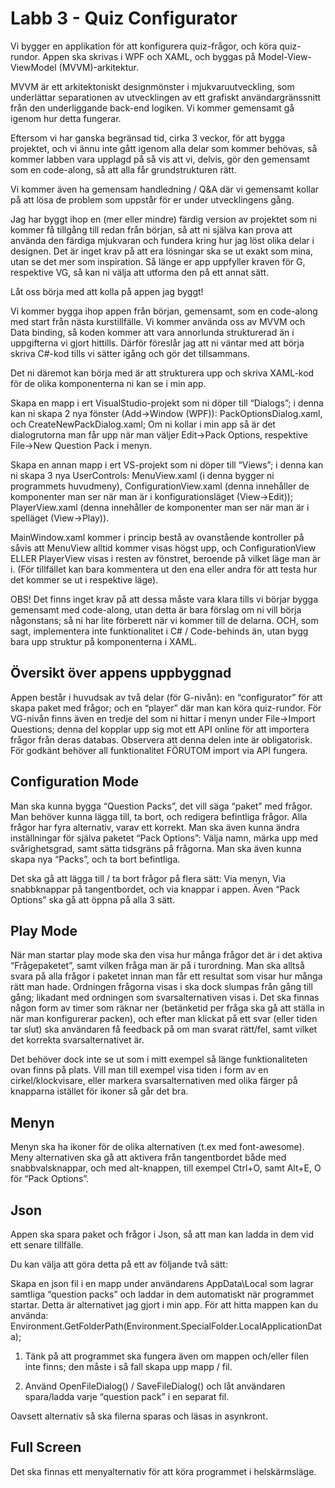 # Labb 3 - Quiz Configurator

Vi bygger en applikation för att konfigurera quiz-frågor, och köra quiz-rundor. Appen ska skrivas i WPF och XAML, och byggas på Model-View-ViewModel (MVVM)-arkitektur.

MVVM är ett arkitektoniskt designmönster i mjukvaruutveckling, som underlättar separationen av utvecklingen av ett grafiskt användargränssnitt från den underliggande back-end logiken. Vi kommer gemensamt gå igenom hur detta fungerar.

Eftersom vi har ganska begränsad tid, cirka 3 veckor, för att bygga projektet, och vi ännu inte gått igenom alla delar som kommer behövas, så kommer labben vara upplagd på så vis att vi, delvis, gör den gemensamt som en code-along, så att alla får grundstrukturen rätt.

Vi kommer även ha gemensam handledning / Q&A där vi gemensamt kollar på att lösa de problem som uppstår för er under utvecklingens gång.

Jag har byggt ihop en (mer eller mindre) färdig version av projektet som ni kommer få tillgång till redan från början, så att ni själva kan prova att använda den färdiga mjukvaran och fundera kring hur jag löst olika delar i designen. Det är inget krav på att era lösningar ska se ut exakt som mina, utan se det mer som inspiration. Så länge er app uppfyller kraven för G, respektive VG, så kan ni välja att utforma den på ett annat sätt.

Låt oss börja med att kolla på appen jag byggt!

Vi kommer bygga ihop appen från början, gemensamt, som en code-along med start från nästa kurstillfälle. Vi kommer använda oss av MVVM och Data binding, så koden kommer att vara annorlunda strukturerad än i uppgifterna vi gjort hittills. Därför föreslår jag att ni väntar med att börja skriva C#-kod tills vi sätter igång och gör det tillsammans.

Det ni däremot kan börja med är att strukturera upp och skriva XAML-kod för de olika komponenterna ni kan se i min app.

Skapa en mapp i ert VisualStudio-projekt som ni döper till “Dialogs”; i denna kan ni skapa 2 nya fönster (Add->Window (WPF)): PackOptionsDialog.xaml, och CreateNewPackDialog.xaml; Om ni kollar i min app så är det dialogrutorna man får upp när man väljer Edit->Pack Options, respektive File->New Question Pack i menyn.

Skapa en annan mapp i ert VS-projekt som ni döper till “Views”; i denna kan ni skapa 3 nya UserControls: MenuView.xaml (i denna bygger ni programmets huvudmeny), ConfigurationView.xaml (denna innehåller de komponenter man ser när man är i konfigurationsläget (View->Edit)); PlayerView.xaml (denna innehåller de komponenter man ser när man är i spelläget (View->Play)).

MainWindow.xaml kommer i princip bestå av ovanstående kontroller på såvis att MenuView alltid kommer visas högst upp, och ConfigurationView ELLER PlayerView visas i resten av fönstret, beroende på vilket läge man är i. (För tillfället kan bara kommentera ut den ena eller andra för att testa hur det kommer se ut i respektive läge).

OBS! Det finns inget krav på att dessa måste vara klara tills vi börjar bygga gemensamt med code-along, utan detta är bara förslag om ni vill börja någonstans; så ni har lite förberett när vi kommer till de delarna. OCH, som sagt, implementera inte funktionalitet i C# / Code-behinds än, utan bygg bara upp struktur på komponenterna i XAML.


## Översikt över appens uppbyggnad

Appen består i huvudsak av två delar (för G-nivån): en “configurator” för att skapa paket med frågor; och en “player” där man kan köra quiz-rundor. För VG-nivån finns även en tredje del som ni hittar i menyn under File->Import Questions; denna del kopplar upp sig mot ett API online för att importera frågor från deras databas. Observera att denna delen inte är obligatorisk. För godkänt behöver all funktionalitet FÖRUTOM import via API fungera.


## Configuration Mode

Man ska kunna bygga “Question Packs”, det vill säga “paket” med frågor. Man behöver kunna lägga till, ta bort, och redigera befintliga frågor. Alla frågor har fyra alternativ, varav ett korrekt. Man ska även kunna ändra inställningar för själva paketet “Pack Options”: Välja namn, märka upp med svårighetsgrad, samt sätta tidsgräns på frågorna. Man ska även kunna skapa nya “Packs”, och ta bort befintliga.

Det ska gå att lägga till / ta bort frågor på flera sätt: Via menyn, Via snabbknappar på tangentbordet, och via knappar i appen. Även “Pack Options” ska gå att öppna på alla 3 sätt.


## Play Mode

När man startar play mode ska den visa hur många frågor det är i det aktiva “Frågepaketet”, samt vilken fråga man är på i turordning. Man ska alltså svara på alla frågor i paketet innan man får ett resultat som visar hur många rätt man hade. Ordningen frågorna visas i ska dock slumpas från gång till gång; likadant med ordningen som svarsalternativen visas i. Det ska finnas någon form av timer som räknar ner (betänketid per fråga ska gå att ställa in när man konfigurerar packen), och efter man klickat på ett svar (eller tiden tar slut) ska användaren få feedback på om man svarat rätt/fel, samt vilket det korrekta svarsalternativet är.

Det behöver dock inte se ut som i mitt exempel så länge funktionaliteten ovan finns på plats. Vill man till exempel visa tiden i form av en cirkel/klockvisare, eller markera svarsalternativen med olika färger på knapparna istället för ikoner så går det bra.


## Menyn

Menyn ska ha ikoner för de olika alternativen (t.ex med font-awesome). Meny alternativen ska gå att aktivera från tangentbordet både med snabbvalsknappar, och med alt-knappen, till exempel Ctrl+O, samt Alt+E, O för “Pack Options”.


## Json

Appen ska spara paket och frågor i Json, så att man kan ladda in dem vid ett senare tillfälle. 

Du kan välja att göra detta på ett av följande två sätt:


Skapa en json fil i en mapp under användarens AppData\Local som lagrar samtliga “question packs” och laddar in dem automatiskt när programmet startar. Detta är alternativet jag gjort i min app. För att hitta mappen kan du använda:
Environment.GetFolderPath(Environment.SpecialFolder.LocalApplicationData);
1. Tänk på att programmet ska fungera även om mappen och/eller filen inte finns; den måste i så fall skapa upp mapp / fil.


2. Använd OpenFileDialog() / SaveFileDialog() och låt användaren spara/ladda varje “question pack” i en separat fil.

Oavsett alternativ så ska filerna sparas och läsas in asynkront.



## Full Screen

Det ska finnas ett menyalternativ för att köra programmet i helskärmsläge.